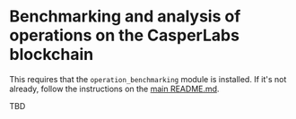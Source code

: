 # Benchmarking and analysis of operations on the CasperLabs blockchain

This requires that the `operation_benchmarking` module is installed. If it's not already, follow the instructions on the [main README.md](../../README.md).


TBD
